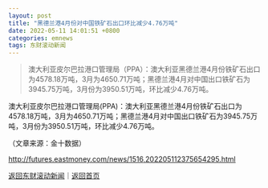 ```yaml
---
layout: post
title: "黑德兰港4月份对中国铁矿石出口环比减少4.76万吨"
date: 2022-05-11 14:01:51 +0800
categories: emnews
tags: 东财滚动新闻
---
```

> 澳大利亚皮尔巴拉港口管理局（PPA）：澳大利亚黑德兰港4月份铁矿石出口为4578.18万吨，3月为4650.71万吨；黑德兰港4月对中国出口铁矿石为3945.75万吨，3月份为3950.51万吨，环比减少4.76万吨。

<p>澳大利亚皮尔巴拉港口管理局(PPA)：澳大利亚黑德兰港4月份铁矿石出口为4578.18万吨，3月为4650.71万吨；黑德兰港4月对中国出口铁矿石为3945.75万吨，3月份为3950.51万吨，环比减少4.76万吨。</p><p class="em_media">（文章来源：金十数据）</p>

<http://futures.eastmoney.com/news/1516,202205112375654295.html>

[返回东财滚动新闻](//finews.withounder.com/emnews/)｜[返回首页](//finews.withounder.com/)